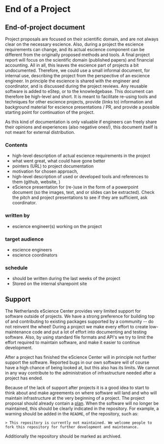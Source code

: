 # End of a Project

## End-of-project document

Project proposals are focused on their scientific domain, and are not always clear on the necessary escience. Also, during a project the escience requirements can change, and its actual escience component can be different from the originally proposed methods and tools. A final project report will focus on the scientific domain (published papers) and financial accounting. All in all, this leaves the escience part of projects a bit undocumented. Therefore, we could use a small informal document, for internal use, describing the project from the perspective of an escience engineer.
In principle the escience is shared with the engineer and coordinator, and is discussed during the project reviews. Any reusable software is added to eStep, or to the knowledgebase. This document can therefore be high-level and short. It is meant to facilitate re-using tools and techniques for other escience projects, provide (links to) information and background material for escience presentations / PR, and provide a possible starting point for continuation of the project.

As this kind of documentation is only valuable if engineers can freely share their opinions and experiences (also negative ones!), this document itself is not meant for external distribution.

### Contents

* high-level description of actual escience requirements in the project
* what went great, what could have gone better
* pointers (URL) to project documentation
* motivation for chosen approach,
* high-level description of used or developed tools and references to them (github, website, )
* eScience presentation for (re-)use in the form of a powerpoint document (so the images, text, and or slides can be extracted). Check the pitch and project presentations to see if they are sufficient, ask coordinator.

### written by

* escience engineer(s) working on the project

### target audience

* escience engineers
* escience coordinators

### schedule

* should be written during the last weeks of the project
* Stored on the internal sharepoint site

## Support

The Netherlands eScience Center provides very limited support for software outside of projects. We have a strong preference for building top of and contributing to existing packages supported by a community -- do not reinvent the wheel!
During a project we make every effort to create low-maintenance code and put a lot of effort into documenting and testing software. Also, by using standard file formats and API's we try to limit the effort required to maintain software, and make it easier to continue development.

After a project has finished the eScience Center will in principle not further support the software. Reported bugs in our own software will of course have a high chance of being looked at, but this also has its limits. We cannot in any way contribute to the administration of infrastructure needed after a project has ended.

Because of the lack of support after projects it is a good idea to start to think about and make agreements on where software will land and who will maintain infrastructure at the very beginning of a project. The project proposal should already contain a [plan](https://doi.org/10.5281/zenodo.1451750). When the software will no longer be maintained, this should be clearly indicated in the repository. For example, a warning should be added in the `README`, of the repository, such as:

```
> This repository is currently not maintained. We welcome people to fork this repository for further development and maintenance.
```

Additionally the repository should be marked as archived.
